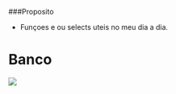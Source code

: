 ###Proposito

- Funçoes e ou selects uteis no meu dia a dia.


# Banco

![](http://4.bp.blogspot.com/-pKMtvr1gfLk/UT4ZsgjFg-I/AAAAAAAABtE/c5E4OmWuUmA/s1600/Oracle_Database.JPG)
